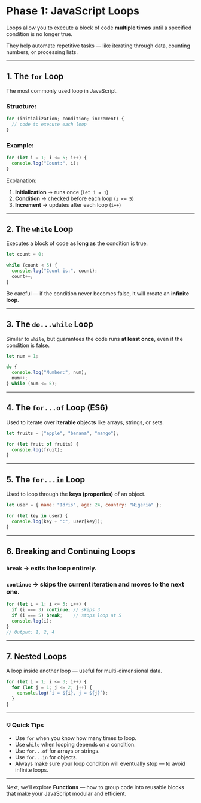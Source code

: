 
# Phase 1: JavaScript Loops

Loops allow you to execute a block of code **multiple times** until a specified condition is no longer true.

They help automate repetitive tasks — like iterating through data, counting numbers, or processing lists.

---

## 1. The `for` Loop

The most commonly used loop in JavaScript.

### Structure:
```js
for (initialization; condition; increment) {
  // code to execute each loop
}
````

### Example:

```js
for (let i = 1; i <= 5; i++) {
  console.log("Count:", i);
}
```

Explanation:

1. **Initialization** → runs once (`let i = 1`)
2. **Condition** → checked before each loop (`i <= 5`)
3. **Increment** → updates after each loop (`i++`)

---

## 2. The `while` Loop

Executes a block of code **as long as** the condition is true.

```js
let count = 0;

while (count < 5) {
  console.log("Count is:", count);
  count++;
}
```

Be careful — if the condition never becomes false, it will create an **infinite loop**.

---

## 3. The `do...while` Loop

Similar to `while`, but guarantees the code runs **at least once**, even if the condition is false.

```js
let num = 1;

do {
  console.log("Number:", num);
  num++;
} while (num <= 5);
```

---

## 4. The `for...of` Loop (ES6)

Used to iterate over **iterable objects** like arrays, strings, or sets.

```js
let fruits = ["apple", "banana", "mango"];

for (let fruit of fruits) {
  console.log(fruit);
}
```

---

## 5. The `for...in` Loop

Used to loop through the **keys (properties)** of an object.

```js
let user = { name: "Idris", age: 24, country: "Nigeria" };

for (let key in user) {
  console.log(key + ":", user[key]);
}
```

---

## 6. Breaking and Continuing Loops

### `break` → exits the loop entirely.

### `continue` → skips the current iteration and moves to the next one.

```js
for (let i = 1; i <= 5; i++) {
  if (i === 3) continue; // skips 3
  if (i === 5) break;    // stops loop at 5
  console.log(i);
}
// Output: 1, 2, 4
```

---

## 7. Nested Loops

A loop inside another loop — useful for multi-dimensional data.

```js
for (let i = 1; i <= 3; i++) {
  for (let j = 1; j <= 2; j++) {
    console.log(`i = ${i}, j = ${j}`);
  }
}
```

---

### 💡 Quick Tips

* Use `for` when you know how many times to loop.
* Use `while` when looping depends on a condition.
* Use `for...of` for arrays or strings.
* Use `for...in` for objects.
* Always make sure your loop condition will eventually stop — to avoid infinite loops.

---

Next, we’ll explore **Functions** — how to group code into reusable blocks that make your JavaScript modular and efficient.

